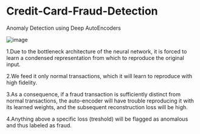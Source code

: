 # Credit-Card-Fraud-Detection
Anomaly Detection using Deep AutoEncoders

![image](https://user-images.githubusercontent.com/68536395/151149006-72bc29e3-7dd4-47ec-9b28-279431275482.png)


1.Due to the bottleneck architecture of the neural network, it is forced to learn a condensed representation from which to reproduce the original input.

2.We feed it only normal transactions, which it will learn to reproduce with high fidelity.

3.As a consequence, if a fraud transaction is sufficiently distinct from normal transactions, the auto-encoder will have trouble reproducing it with its learned weights, and the subsequent reconstruction loss will be high.

4.Anything above a specific loss (treshold) will be flagged as anomalous and thus labeled as fraud.
